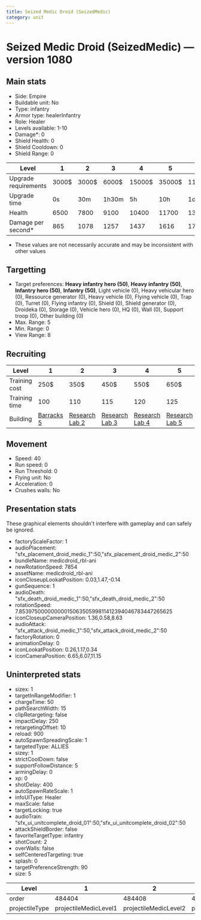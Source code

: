 ```yaml
---
title: Seized Medic Droid (SeizedMedic)
category: unit
---
```


# Seized Medic Droid (SeizedMedic) — version 1080

## Main stats

  * Side: Empire
  * Buildable unit: No
  * Type: infantry
  * Armor type: healerInfantry
  * Role: Healer
  * Levels available: 1-10
  * Damage*: 0
  * Shield Health: 0
  * Shield Cooldown: 0
  * Shield Range: 0

|Level               |1    |2    |3    |4     |5     |6      |7      |8      |9       |10      |
|--------------------|-----|-----|-----|------|------|-------|-------|-------|--------|--------|
|Upgrade requirements|3000$|3000$|6000$|15000$|35000$|115000$|175000$|350000$|1000000$|2000000$|
|Upgrade time        |0s   |30m  |1h30m|5h    |10h   |1d12h  |2d12h  |4d     |6d      |1w2d    |
|Health              |6500 |7800 |9100 |10400 |11700 |13000  |14300  |15600  |16900   |19500   |
|Damage per second*  |865  |1078 |1257 |1437  |1616  |1795   |1976   |2155   |2334    |2693    |

* These values are not necessarily accurate and may be inconsistent with other values

## Targetting

  * Target preferences: **Heavy infantry hero (50)**, **Heavy infantry (50)**, **Infantry hero (50)**, **Infantry (50)**, Light vehicle (0), Heavy vehicular hero (0), Ressource generator (0), Heavy vehicle (0), Flying vehicle (0), Trap (0), Turret (0), Flying infantry (0), Shield (0), Shield generator (0), Droideka (0), Storage (0), Vehicle hero (0), HQ (0), Wall (0), Support troop (0), Other building (0)
  * Max. Range: 5
  * Min. Range: 0
  * View Range: 8

## Recruiting

|Level        |1                                |2                                      |3                                      |4                                      |5                                      |6                                      |7                                      |8                                      |9                                      |10                                      |
|-------------|---------------------------------|---------------------------------------|---------------------------------------|---------------------------------------|---------------------------------------|---------------------------------------|---------------------------------------|---------------------------------------|---------------------------------------|----------------------------------------|
|Training cost|250$                             |350$                                   |450$                                   |550$                                   |650$                                   |750$                                   |850$                                   |1000$                                  |1050$                                  |1150$                                   |
|Training time|100                              |110                                    |115                                    |120                                    |125                                    |130                                    |135                                    |140                                    |145                                    |150                                     |
|Building     |[Barracks 5](empireBarracks.html)|[Research Lab 2](empireOffenseLab.html)|[Research Lab 3](empireOffenseLab.html)|[Research Lab 4](empireOffenseLab.html)|[Research Lab 5](empireOffenseLab.html)|[Research Lab 6](empireOffenseLab.html)|[Research Lab 7](empireOffenseLab.html)|[Research Lab 8](empireOffenseLab.html)|[Research Lab 9](empireOffenseLab.html)|[Research Lab 10](empireOffenseLab.html)|

## Movement

  * Speed: 40
  * Run speed: 0
  * Run Threshold: 0
  * Flying unit: No
  * Acceleration: 0
  * Crushes walls: No

## Presentation stats

These graphical elements shouldn't interfere with gameplay and can safely be ignored.

  * factoryScaleFactor: 1
  * audioPlacement: "sfx_placement_droid_medic_1":50,"sfx_placement_droid_medic_2":50
  * bundleName: medicdroid_rbl-ani
  * newRotationSpeed: 7854
  * assetName: medicdroid_rbl-ani
  * iconCloseupLookatPosition: 0.03,1.47,-0.14
  * gunSequence: 1
  * audioDeath: "sfx_death_droid_medic_1":50,"sfx_death_droid_medic_2":50
  * rotationSpeed: 7.8539750000000001506350599811412394046783447265625
  * iconCloseupCameraPosition: 1.36,0.58,8.63
  * audioAttack: "sfx_attack_droid_medic_1":50,"sfx_attack_droid_medic_2":50
  * factoryRotation: 0
  * animationDelay: 0
  * iconLookatPosition: 0.26,1.17,0.34
  * iconCameraPosition: 6.65,6.07,11.15

## Uninterpreted stats

  * sizex: 1
  * targetInRangeModifier: 1
  * chargeTime: 50
  * pathSearchWidth: 15
  * clipRetargeting: false
  * impactDelay: 250
  * retargetingOffset: 10
  * reload: 900
  * autoSpawnSpreadingScale: 1
  * targetedType: ALLIES
  * sizey: 1
  * strictCoolDown: false
  * supportFollowDistance: 5
  * armingDelay: 0
  * xp: 0
  * shotDelay: 400
  * autoSpawnRateScale: 1
  * infoUIType: Healer
  * maxScale: false
  * targetLocking: true
  * audioTrain: "sfx_ui_unitcomplete_droid_01":50,"sfx_ui_unitcomplete_droid_02":50
  * attackShieldBorder: false
  * favoriteTargetType: infantry
  * shotCount: 2
  * overWalls: false
  * selfCenteredTargeting: true
  * splash: 0
  * targetPreferenceStrength: 90
  * size: 5

|Level         |1                    |2                    |3                    |4                    |5                    |6                    |7                    |8                    |9                    |10                    |
|--------------|---------------------|---------------------|---------------------|---------------------|---------------------|---------------------|---------------------|---------------------|---------------------|----------------------|
|order         |484404               |484408               |484412               |484416               |484420               |484424               |484428               |484432               |484436               |484440                |
|projectileType|projectileMedicLevel1|projectileMedicLevel2|projectileMedicLevel3|projectileMedicLevel4|projectileMedicLevel5|projectileMedicLevel6|projectileMedicLevel7|projectileMedicLevel8|projectileMedicLevel9|projectileMedicLevel10|

